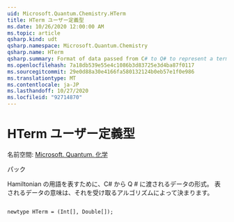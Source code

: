 ```yaml
---
uid: Microsoft.Quantum.Chemistry.HTerm
title: HTerm ユーザー定義型
ms.date: 10/26/2020 12:00:00 AM
ms.topic: article
qsharp.kind: udt
qsharp.namespace: Microsoft.Quantum.Chemistry
qsharp.name: HTerm
qsharp.summary: Format of data passed from C# to Q# to represent a term of the Hamiltonian. The meaning of the data represented is determined by the algorithm that receives it.
ms.openlocfilehash: 7a18db539e55e4c1086b3d83725e3d4ba87f0117
ms.sourcegitcommit: 29e0d88a30e4166fa580132124b0eb57e1f0e986
ms.translationtype: MT
ms.contentlocale: ja-JP
ms.lasthandoff: 10/27/2020
ms.locfileid: "92714870"
---
```

# <a name="hterm-user-defined-type"></a>HTerm ユーザー定義型

名前空間: [Microsoft. Quantum. 化学](xref:Microsoft.Quantum.Chemistry)

パック [](https://nuget.org/packages/)


Hamiltonian の用語を表すために、C# から Q # に渡されるデータの形式。
表されるデータの意味は、それを受け取るアルゴリズムによって決まります。

```qsharp

newtype HTerm = (Int[], Double[]);
```

